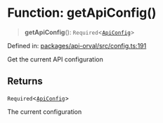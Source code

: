 # Function: getApiConfig()

> **getApiConfig**(): `Required`\<[`ApiConfig`](../interfaces/ApiConfig.md)\>

Defined in: [packages/api-orval/src/config.ts:191](https://github.com/the-inconvenience-store/mono-example/blob/77ed7dd80da67d5d4a2bd8320e638952ed491201/packages/api-orval/src/config.ts#L191)

Get the current API configuration

## Returns

`Required`\<[`ApiConfig`](../interfaces/ApiConfig.md)\>

The current configuration
